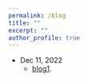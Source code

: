 ```yaml
---
permalink: /blog
title: ""
excerpt: ""
author_profile: true
---
```


- Dec 11, 2022
  - [blog1](/blog1.html).